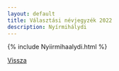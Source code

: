 ```yaml
---
layout: default
title: Választási névjegyzék 2022
description: Nyírmihálydi
---
```


{% include Nyiirmihaalydi.html %}

[Vissza](./)